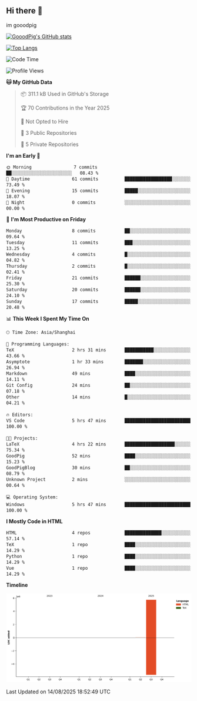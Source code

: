 ## Hi there 👋
im gooodpig

[![GooodPig's GitHub stats](https://github-readme-stats.vercel.app/api?username=gooodpig&count_private=true&show_icons=true)](https://github.com/anuraghazra/github-readme-stats)

[![Top Langs](https://github-readme-stats.vercel.app/api/top-langs/?username=gooodpig&layout=compact)](https://github.com/anuraghazra/github-readme-stats)

<!--START_SECTION:waka-->
![Code Time](http://img.shields.io/badge/Code%20Time-27%20hrs%2038%20mins-blue)

![Profile Views](http://img.shields.io/badge/Profile%20Views-58-blue)

**🐱 My GitHub Data** 

> 📦 311.1 kB Used in GitHub's Storage 
 > 
> 🏆 70 Contributions in the Year 2025
 > 
> 🚫 Not Opted to Hire
 > 
> 📜 3 Public Repositories 
 > 
> 🔑 5 Private Repositories 
 > 
**I'm an Early 🐤** 

```text
🌞 Morning                7 commits           ██░░░░░░░░░░░░░░░░░░░░░░░   08.43 % 
🌆 Daytime                61 commits          ██████████████████░░░░░░░   73.49 % 
🌃 Evening                15 commits          █████░░░░░░░░░░░░░░░░░░░░   18.07 % 
🌙 Night                  0 commits           ░░░░░░░░░░░░░░░░░░░░░░░░░   00.00 % 
```
📅 **I'm Most Productive on Friday** 

```text
Monday                   8 commits           ██░░░░░░░░░░░░░░░░░░░░░░░   09.64 % 
Tuesday                  11 commits          ███░░░░░░░░░░░░░░░░░░░░░░   13.25 % 
Wednesday                4 commits           █░░░░░░░░░░░░░░░░░░░░░░░░   04.82 % 
Thursday                 2 commits           █░░░░░░░░░░░░░░░░░░░░░░░░   02.41 % 
Friday                   21 commits          ██████░░░░░░░░░░░░░░░░░░░   25.30 % 
Saturday                 20 commits          ██████░░░░░░░░░░░░░░░░░░░   24.10 % 
Sunday                   17 commits          █████░░░░░░░░░░░░░░░░░░░░   20.48 % 
```


📊 **This Week I Spent My Time On** 

```text
🕑︎ Time Zone: Asia/Shanghai

💬 Programming Languages: 
TeX                      2 hrs 31 mins       ███████████░░░░░░░░░░░░░░   43.66 % 
Asymptote                1 hr 33 mins        ███████░░░░░░░░░░░░░░░░░░   26.94 % 
Markdown                 49 mins             ████░░░░░░░░░░░░░░░░░░░░░   14.11 % 
Git Config               24 mins             ██░░░░░░░░░░░░░░░░░░░░░░░   07.18 % 
Other                    14 mins             █░░░░░░░░░░░░░░░░░░░░░░░░   04.21 % 

🔥 Editors: 
VS Code                  5 hrs 47 mins       █████████████████████████   100.00 % 

🐱‍💻 Projects: 
LaTeX                    4 hrs 22 mins       ███████████████████░░░░░░   75.34 % 
GoodPig                  52 mins             ████░░░░░░░░░░░░░░░░░░░░░   15.23 % 
GoodPigBlog              30 mins             ██░░░░░░░░░░░░░░░░░░░░░░░   08.79 % 
Unknown Project          2 mins              ░░░░░░░░░░░░░░░░░░░░░░░░░   00.64 % 

💻 Operating System: 
Windows                  5 hrs 47 mins       █████████████████████████   100.00 % 
```

**I Mostly Code in HTML** 

```text
HTML                     4 repos             ██████████████░░░░░░░░░░░   57.14 % 
TeX                      1 repo              ████░░░░░░░░░░░░░░░░░░░░░   14.29 % 
Python                   1 repo              ████░░░░░░░░░░░░░░░░░░░░░   14.29 % 
Vue                      1 repo              ████░░░░░░░░░░░░░░░░░░░░░   14.29 % 
```



**Timeline**

![Lines of Code chart](https://raw.githubusercontent.com/gooodpig/gooodpig/main/assets/bar_graph.png)


 Last Updated on 14/08/2025 18:52:49 UTC
<!--END_SECTION:waka-->


<!--
**gooodpig/gooodpig** is a ✨ _special_ ✨ repository because its `README.md` (this file) appears on your GitHub profile.

Here are some ideas to get you started:

- 🔭 I’m currently working on ...
- 🌱 I’m currently learning ...
- 👯 I’m looking to collaborate on ...
- 🤔 I’m looking for help with ...
- 💬 Ask me about ...
- 📫 How to reach me: ...
- 😄 Pronouns: ...
- ⚡ Fun fact: ...
-->
